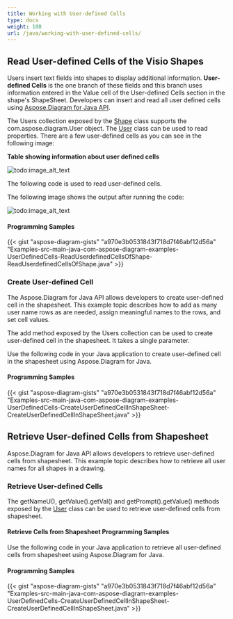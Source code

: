 ```yaml
---
title: Working with User-defined Cells
type: docs
weight: 100
url: /java/working-with-user-defined-cells/
---
```


## **Read User-defined Cells of the Visio Shapes**
Users insert text fields into shapes to display additional information. **User-defined Cells** is the one branch of these fields and this branch uses information entered in the Value cell of the User-defined Cells section in the shape's ShapeSheet. Developers can insert and read all user defined cells using [Aspose.Diagram for Java API](https://products.aspose.com/diagram/java/).

The Users collection exposed by the [Shape](https://reference.aspose.com/diagram/java/com.aspose.diagram/Shape) class supports the com.aspose.diagram.User object. The [User](http://www.aspose.com/api/java/diagram/com.aspose.diagram/classes/User) class can be used to read properties. There are a few user-defined cells as you can see in the following image:

**Table showing information about user defined cells** 

![todo:image_alt_text](working-with-user-defined-cells_1.png)

The following code is used to read user-defined cells.

The following image shows the output after running the code: 

![todo:image_alt_text](working-with-user-defined-cells_2.png)
#### **Programming Samples**
{{< gist "aspose-diagram-gists" "a970e3b0531843f718d7f46abf12d56a" "Examples-src-main-java-com-aspose-diagram-examples-UserDefinedCells-ReadUserdefinedCellsOfShape-ReadUserdefinedCellsOfShape.java" >}}
### **Create User-defined Cell**
The Aspose.Diagram for Java API allows developers to create user-defined cell in the shapesheet. This example topic describes how to add as many user name rows as are needed, assign meaningful names to the rows, and set cell values.

The add method exposed by the Users collection can be used to create user-defined cell in the shapesheet. It takes a single parameter.

Use the following code in your Java application to create user-defined cell in the shapesheet using Aspose.Diagram for Java.
#### **Programming Samples**
{{< gist "aspose-diagram-gists" "a970e3b0531843f718d7f46abf12d56a" "Examples-src-main-java-com-aspose-diagram-examples-UserDefinedCells-CreateUserDefinedCellInShapeSheet-CreateUserDefinedCellInShapeSheet.java" >}}
## **Retrieve User-defined Cells from Shapesheet**
Aspose.Diagram for Java API allows developers to retrieve user-defined cells from shapesheet. This example topic describes how to retrieve all user names for all shapes in a drawing.
### **Retrieve User-defined Cells**
The getNameU(), getValue().getVal() and getPrompt().getValue() methods exposed by the [User](https://reference.aspose.com/diagram/java/com.aspose.diagram/User) class can be used to retrieve user-defined cells from shapesheet.
#### **Retrieve Cells from Shapesheet Programming Samples**
Use the following code in your Java application to retrieve all user-defined cells from shapesheet using Aspose.Diagram for Java.
#### **Programming Samples**
{{< gist "aspose-diagram-gists" "a970e3b0531843f718d7f46abf12d56a" "Examples-src-main-java-com-aspose-diagram-examples-UserDefinedCells-CreateUserDefinedCellInShapeSheet-CreateUserDefinedCellInShapeSheet.java" >}}
